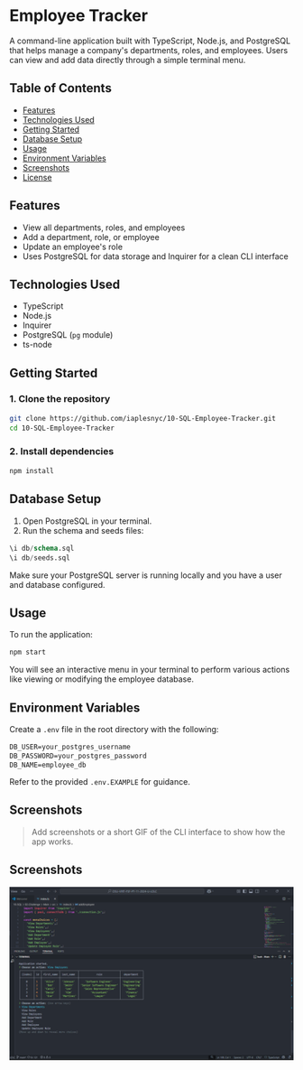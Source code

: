 # Employee Tracker

A command-line application built with TypeScript, Node.js, and PostgreSQL that helps manage a company's departments, roles, and employees. Users can view and add data directly through a simple terminal menu.

## Table of Contents

- [Features](#features)
- [Technologies Used](#technologies-used)
- [Getting Started](#getting-started)
- [Database Setup](#database-setup)
- [Usage](#usage)
- [Environment Variables](#environment-variables)
- [Screenshots](#screenshots)
- [License](#license)

## Features

- View all departments, roles, and employees
- Add a department, role, or employee
- Update an employee's role
- Uses PostgreSQL for data storage and Inquirer for a clean CLI interface

## Technologies Used

- TypeScript
- Node.js
- Inquirer
- PostgreSQL (`pg` module)
- ts-node

## Getting Started

### 1. Clone the repository

```bash
git clone https://github.com/iaplesnyc/10-SQL-Employee-Tracker.git
cd 10-SQL-Employee-Tracker
```

### 2. Install dependencies

```bash
npm install
```

## Database Setup

1. Open PostgreSQL in your terminal.
2. Run the schema and seeds files:

```sql
\i db/schema.sql
\i db/seeds.sql
```

Make sure your PostgreSQL server is running locally and you have a user and database configured.

## Usage

To run the application:

```bash
npm start
```

You will see an interactive menu in your terminal to perform various actions like viewing or modifying the employee database.

## Environment Variables

Create a `.env` file in the root directory with the following:

```env
DB_USER=your_postgres_username
DB_PASSWORD=your_postgres_password
DB_NAME=employee_db
```

Refer to the provided `.env.EXAMPLE` for guidance.

## Screenshots

> Add screenshots or a short GIF of the CLI interface to show how the app works.
<!-- trigger update -->

## Screenshots

![CLI Screenshot](Assets/sql-challenge-screenshot.png)
